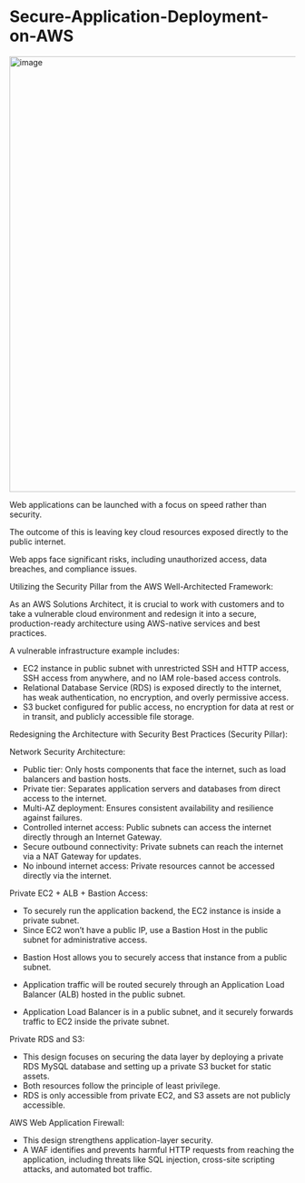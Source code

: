 # Secure-Application-Deployment-on-AWS

<img width="911" height="767" alt="image" src="https://github.com/user-attachments/assets/cd30f203-5b82-4724-ad5d-92104cba419a" />


Web applications can be launched with a focus on speed rather than security.

The outcome of this is leaving key cloud resources exposed directly to the public internet.

Web apps face significant risks, including unauthorized access, data breaches, and compliance issues. 

Utilizing the Security Pillar from the AWS Well-Architected Framework:

As an AWS Solutions Architect, it is crucial to work with customers and to take a vulnerable cloud environment and redesign it into a secure, production-ready architecture using AWS-native services and best practices.

A vulnerable infrastructure example includes:

- EC2 instance in public subnet with unrestricted SSH and HTTP access, SSH access from anywhere, and no IAM role-based access controls.
- Relational Database Service (RDS) is exposed directly to the internet, has weak authentication, no encryption, and overly permissive access.
- S3 bucket configured for public access, no encryption for data at rest or in transit, and publicly accessible file storage.

Redesigning the Architecture with Security Best Practices (Security Pillar):

Network Security Architecture:
* Public tier: Only hosts components that face the internet, such as load balancers and bastion hosts.
* Private tier: Separates application servers and databases from direct access to the internet.
* Multi-AZ deployment: Ensures consistent availability and resilience against failures.
* Controlled internet access: Public subnets can access the internet directly through an Internet Gateway.
* Secure outbound connectivity: Private subnets can reach the internet via a NAT Gateway for updates.
* No inbound internet access: Private resources cannot be accessed directly via the internet.

Private EC2 + ALB + Bastion Access:

* To securely run the application backend, the EC2 instance is inside a private subnet.
* Since EC2 won’t have a public IP, use a Bastion Host in the public subnet for administrative access. 
- Bastion Host allows you to securely access that instance from a public subnet. 
* Application traffic will be routed securely through an Application Load Balancer (ALB) hosted in the public subnet. 
- Application Load Balancer is in a public subnet, and it securely forwards traffic to EC2 inside the private subnet.

Private RDS and S3:

* This design focuses on securing the data layer by deploying a private RDS MySQL database and setting up a private S3 bucket for static assets. 
* Both resources follow the principle of least privilege. 
* RDS is only accessible from private EC2, and S3 assets are not publicly accessible.

AWS Web Application Firewall:

* This design strengthens application-layer security.
* A WAF identifies and prevents harmful HTTP requests from reaching the application, including threats like SQL injection, cross-site scripting attacks, and automated bot traffic.
